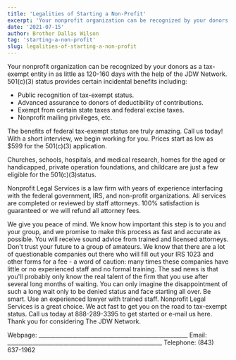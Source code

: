 ```yaml
---
title: 'Legalities of Starting a Non-Profit'
excerpt: 'Your nonprofit organization can be recognized by your donors as a tax-exempt entity in as little as 120-160 days with the help of the JDW Network.'
date: '2021-07-15'
author: Brother Dallas Wilson
tag: 'starting-a-non-profit'
slug: legalities-of-starting-a-non-profit
---
```


Your nonprofit organization can be recognized by your donors as a tax-exempt entity in as little as 120-160 days with the help of the JDW Network. 501(c)(3) status provides certain incidental benefits including: 

- Public recognition of tax-exempt status. 
- Advanced assurance to donors of deductibility of contributions. 
- Exempt from certain state taxes and federal excise taxes. 
- Nonprofit mailing privileges, etc. 

The benefits of federal tax-exempt status are truly amazing. Call us today! With a short interview, we begin working for you. Prices start as low as $599 for the 501(c)(3) application.

Churches, schools, hospitals, and medical research, homes for the aged or handicapped, private operation foundations, and childcare are just a few eligible for the 501(c)(3)status.

Nonprofit Legal Services is a law firm with years of experience interfacing with the federal government, IRS, and non-profit organizations. All services are completed or reviewed by staff attorneys. 100% satisfaction is guaranteed or we will refund all attorney fees.
 
We give you peace of mind. We know how important this step is to you and your group, and we promise to make this process as fast and accurate as possible. You will receive sound advice from trained and licensed attorneys. Don't trust your future to a group of amateurs. We know that there are a lot of questionable companies out there who will fill out your IRS 1023 and other forms for a fee - a word of caution: many times these companies have little or no experienced staff and no formal training. The sad news is that you'll probably only know the real talent of the firm that you use after several long months of waiting. You can only imagine the disappointment of such a long wait only to be denied status and face starting all over. Be smart. Use an experienced lawyer with trained staff. Nonprofit Legal Services is a great choice. We act fast to get you on the road to tax-exempt status. Call us today at 888-289-3395 to get started or e-mail us here. Thank you for considering The JDW Network. 

Webpage: _____________________________________________________
Email: _______________________________________________________
Telephone:  (843) 637-1962
